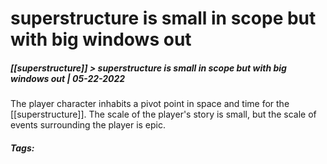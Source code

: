 # superstructure is small in scope but with big windows out
##### [[superstructure]] > superstructure is small in scope but with big windows out | 05-22-2022

The player character inhabits a pivot point in space and time for the [[superstructure]]. The scale of the player's story is small, but the scale of events surrounding the player is epic.

##### Tags: 
